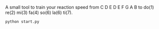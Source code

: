 A small tool to train your reaction speed from C D E D E F G A B to do(1) re(2) mi(3) fa(4) so(6) la(6) ti(7).

`python start.py`